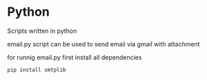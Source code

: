 # Python
Scripts written in python

email.py script can be used to send email via gmail with attachment


for runnig email.py first install all dependencies
```
pip install smtplib
```
